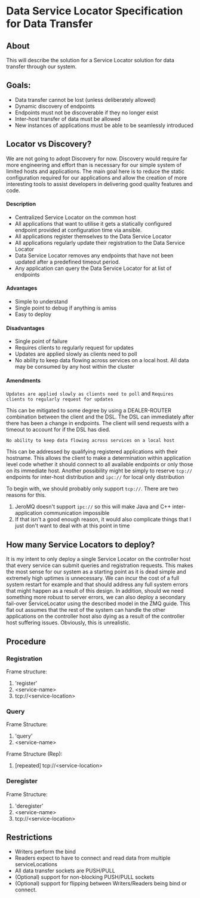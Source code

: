 # Data Service Locator Specification for Data Transfer

## About

This will describe the solution for a Service Locator solution for data transfer through our system.

## Goals:

* Data transfer cannot be lost (unless deliberately allowed)
* Dynamic discovery of endpoints
* Endpoints must not be discoverable if they no longer exist
* Inter-host transfer of data must be allowed
* New instances of applications must be able to be seamlessly introduced

## Locator vs Discovery?

We are not going to adopt Discovery for now. Discovery would require far more engineering and effort than is necessary
for our simple system of limited hosts and applications. The main goal here is to reduce the static configuration
required for our applications and allow the creation of more interesting tools to assist developers in delivering good
quality features and code.

#### Description

* Centralized Service Locator on the common host
* All applications that want to utilise it gets a statically configured endpoint provided at configuration time via
  ansible.
* All applications register themselves to the Data Service Locator
* All applications regularly update their registration to the Data Service Locator
* Data Service Locator removes any endpoints that have not been updated after a predefined timeout period.
* Any application can query the Data Service Locator for at list of endpoints

#### Advantages

* Simple to understand
* Single point to debug if anything is amiss
* Easy to deploy

#### Disadvantages

* Single point of failure
* Requires clients to regularly request for updates
* Updates are applied slowly as clients need to poll
* No ability to keep data flowing across services on a local host. All data may be consumed by any host within the
  cluster

#### Amendments

``Updates are applied slowly as clients need to poll`` and ``Requires clients to regularly request for updates``

This can be mitigated to some degree by using a DEALER-ROUTER combination between the client and the DSL. The DSL can
immediately after there has been a change in endpoints. The client will send requests with a timeout to account for if
the DSL has died.

``No ability to keep data flowing across services on a local host``

This can be addressed by qualifying registered applications with their hostname. This allows the client to make a
determination within application level code whether it should connect to all available endpoints or only those on its
immediate host. Another possibility might be simply to reserve ```tcp://``` endpoints for inter-host distribution
and ```ipc://``` for local only distribution

To begin with, we should probably only support ```tcp://```. There are two reasons for this.

1. JeroMQ doesn't support ```ipc://``` so this will make Java and C++ inter-application communication impossible
2. If that isn't a good enough reason, it would also complicate things that I just don't want to deal with at this point
   in time

## How many Service Locators to deploy?

It is my intent to only deploy a single Service Locator on the controller host that every service can submit queries and
registration requests. This makes the most sense for our system as a starting point as it is dead simple and extremely
high uptimes is unnecessary. We can incur the cost of a full system restart for example and that should address any full
system errors that might happen as a result of this design. In addition, should we need something more robust to server
errors, we can also deploy a secondary fail-over ServiceLocator using the described model in the ZMQ guide. This flat
out assumes that the rest of the system can handle the other applications on the controller host also dying as a result
of the controller host suffering issues. Obviously, this is unrealistic.

## Procedure

### Registration

Frame structure:

1. 'register'
2. \<service-name\>
3. tcp://\<service-location\>

### Query

Frame Structure:

1. 'query'
2. \<service-name\>

Frame Structure (Rep):

1. \[repeated\] tcp://\<service-location\>

### Deregister

Frame Structure:

1. 'deregister'
2. \<service-name\>
3. tcp://\<service-location\>

## Restrictions

* Writers perform the bind
* Readers expect to have to connect and read data from multiple serviceLocations
* All data transfer sockets are PUSH/PULL
* (Optional) support for non-blocking PUSH/PULL sockets
* (Optional) support for flipping between Writers/Readers being bind or connect. 

